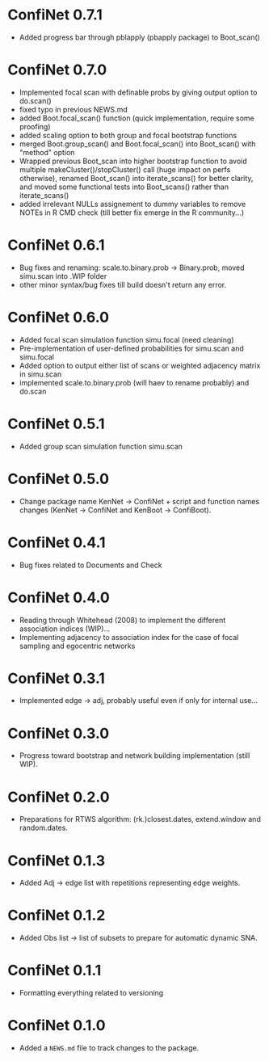 # ConfiNet 0.7.1
* Added progress bar through pblapply (pbapply package) to Boot_scan()

# ConfiNet 0.7.0
* Implemented focal scan with definable probs by giving output option to do.scan()
* fixed typo in previous NEWS.md
* added Boot.focal_scan() function (quick implementation, require some proofing)
* added scaling option to both group and focal bootstrap functions
* merged Boot.group_scan() and Boot.focal_scan() into Boot_scan() with "method" option
* Wrapped previous Boot_scan into higher bootstrap function to avoid multiple makeCluster()/stopCluster() call (huge impact on perfs otherwise), renamed Boot_scan() into iterate_scans() for better clarity, and moved some functional tests into Boot_scans() rather than iterate_scans()
* added irrelevant NULLs assignement to dummy variables to remove NOTEs in R CMD check (till better fix emerge in the R community...)

# ConfiNet 0.6.1
* Bug fixes and renaming: scale.to.binary.prob -> Binary.prob, moved simu.scan into .WIP folder
* other minor syntax/bug fixes till build doesn't return any error.

# ConfiNet 0.6.0
* Added focal scan simulation function simu.focal (need cleaning)
* Pre-implementation of user-defined probabilities for simu.scan and simu.focal
* Added option to output either list of scans or weighted adjacency matrix in simu.scan
* implemented scale.to.binary.prob (will haev to rename probably) and do.scan

# ConfiNet 0.5.1
* Added group scan simulation function simu.scan

# ConfiNet 0.5.0
* Change package name KenNet -> ConfiNet + script and function names changes (KenNet -> ConfiNet and KenBoot -> ConfiBoot).

# ConfiNet 0.4.1
* Bug fixes related to Documents and Check

# ConfiNet 0.4.0
* Reading through Whitehead (2008) to implement the different association indices (WIP)...
* Implementing adjacency to association index for the case of focal sampling and egocentric networks

# ConfiNet 0.3.1
* Implemented edge -> adj, probably useful even if only for internal use...

# ConfiNet 0.3.0
* Progress toward bootstrap and network building implementation (still WIP).

# ConfiNet 0.2.0
* Preparations for RTWS algorithm: (rk.)closest.dates, extend.window and random.dates.

# ConfiNet 0.1.3
* Added Adj -> edge list with repetitions representing edge weights.

# ConfiNet 0.1.2
* Added Obs list -> list of subsets to prepare for automatic dynamic SNA.

# ConfiNet 0.1.1
* Formatting everything related to versioning


# ConfiNet 0.1.0
* Added a `NEWS.md` file to track changes to the package.
